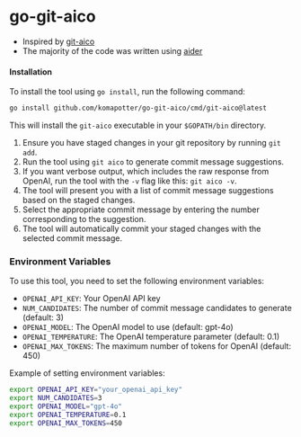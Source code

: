# go-git-aico

- Inspired by [git-aico](https://github.com/hirokidaichi/git-aico)
- The majority of the code was written using [aider](https://github.com/paul-gauthier/aider)

#### Installation

To install the tool using `go install`, run the following command:

```sh
go install github.com/komapotter/go-git-aico/cmd/git-aico@latest
```

This will install the `git-aico` executable in your `$GOPATH/bin` directory.

1. Ensure you have staged changes in your git repository by running `git add`.
2. Run the tool using `git aico` to generate commit message suggestions.
3. If you want verbose output, which includes the raw response from OpenAI, run the tool with the `-v` flag like this: `git aico -v`.
4. The tool will present you with a list of commit message suggestions based on the staged changes.
5. Select the appropriate commit message by entering the number corresponding to the suggestion.
6. The tool will automatically commit your staged changes with the selected commit message.

### Environment Variables

To use this tool, you need to set the following environment variables:

- `OPENAI_API_KEY`: Your OpenAI API key
- `NUM_CANDIDATES`: The number of commit message candidates to generate (default: 3)
- `OPENAI_MODEL`: The OpenAI model to use (default: gpt-4o)
- `OPENAI_TEMPERATURE`: The OpenAI temperature parameter (default: 0.1)
- `OPENAI_MAX_TOKENS`: The maximum number of tokens for OpenAI (default: 450)

Example of setting environment variables:

```sh
export OPENAI_API_KEY="your_openai_api_key"
export NUM_CANDIDATES=3
export OPENAI_MODEL="gpt-4o"
export OPENAI_TEMPERATURE=0.1
export OPENAI_MAX_TOKENS=450
```

